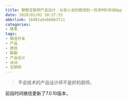 ```yaml
---
title: 聊聊互联网产品设计：从张小龙的微信到一百多M的诗词App
date: 2020/03/02 10:27:53
abbrlink: 16d91a5eb6663f11
categories:
- 随笔
tags:
- 微信开发
- 产品
- 微信
- 聊聊
- 产品设计
- 诗词
- 互联网
---
```

>不会技术的产品设计师不是好的厨师。

前段时间微信更新了7.0.10版本，
